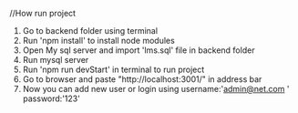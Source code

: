 //How run project

1.  Go to backend folder using terminal
2.  Run 'npm install' to install node modules
3.  Open My sql server and import 'lms.sql' file in backend folder
4.  Run mysql server
5.  Run 'npm run devStart' in terminal to run project
6.  Go to browser and paste "http://localhost:3001/" in address bar
7.  Now you can add new user or login using username:'admin@net.com ' password:'123'
